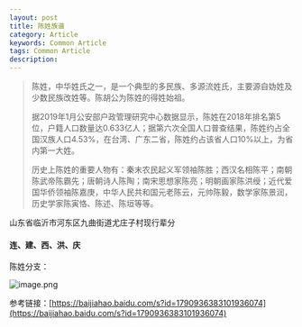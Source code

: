 ```yaml
---
layout: post
title: 陈姓族谱
category: Article
keywords: Common Article
tags: Common Article
description: 
---
```


> 陈姓，中华姓氏之一，是一个典型的多民族、多源流姓氏，主要源自妫姓及少数民族改姓等。陈胡公为陈姓的得姓始祖。
> 
> 据2019年1月公安部户政管理研究中心数据显示，陈姓在2018年排名第5位，户籍人口数量达0.633亿人；据第六次全国人口普查结果，陈姓约占全国汉族人口4.53%，在台湾、广东二省，陈姓约占该省人口10%以上，为省内第一大姓。
> 
> 历史上陈姓的重要人物有：秦末农民起义军领袖陈胜；西汉名相陈平；南朝陈武帝陈霸先；唐朝诗人陈陶；南宋思想家陈亮；明朝画家陈洪绶；近代爱国华侨领袖陈嘉庚，中华人民共和国元老陈云，元帅陈毅，数学家陈景润，历史学家陈寅恪、陈述、陈垣等等。

山东省临沂市河东区九曲街道尤庄子村现行辈分

#### 连、建、西、洪、庆

陈姓分支：

![image.png](https://blog.alonesky.com/storage/article/2024/03/15/r1HxvQpipLQCiAjuL2ekEJHZyyfs3v2Iz7pkj5XS.jpg)

参考链接：[https://baijiahao.baidu.com/s?id=1790936383101936074](https://baijiahao.baidu.com/s?id=1790936383101936074)